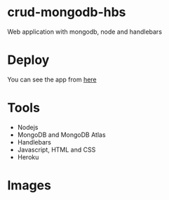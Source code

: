 # crud-mongodb-hbs
Web application with mongodb, node and handlebars

# Deploy
You can see the app from [here](https://task-hbs-stefifm.herokuapp.com/)

# Tools

* Nodejs
* MongoDB and MongoDB Atlas
* Handlebars
* Javascript, HTML and CSS
* Heroku

# Images



